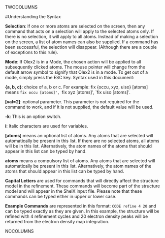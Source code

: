 TWOCOLUMNS

#Understanding the Syntax

**Selection**: If one or more atoms are selected on the screen, then any command that acts on a selection will apply to the selected atoms only. If there is no selection, it will apply to all atoms. Instead of making a selection on the screen, a list of atom names can also be supplied. If a command has been successful, the selection will disappear. (Although there are a couple of exceptions to this rule).

**Mode**: If Olex2 is in a Mode, the chosen action will be applied to all subsequently clicked atoms. The mouse pointer will change from the default arrow symbol to signify that Olex2 is in a mode. To get out of a mode, simply press the ESC key.
Syntax used in this document:

**{a, b, c}**: choice of a, b or c. For example: fix {occu, xyz, uiso} [atoms] means `fix occu [atoms]', `fix xyz [atoms]', `fix uiso [atoms]'.

**[val=2]**: optional parameter. This parameter is not required for the command to work, and if it is not supplied, the default value will be used.

**-k**: This is an option switch.

**i**: Italic characters are used for variables.

**[atoms]** means an optional list of atoms. Any atoms that are selected will automatically be present in this list. If there are no selected atoms, all atoms will be in this list. Alternatively, the atom names of the atoms that should appear in this list can be typed by hand. 

**atoms** means a compulsory list of atoms. Any atoms that are selected will automatically be present in this list. Alternatively, the atom names of the atoms that should appear in this list can be typed by hand.

**Capital Letters** are used for commands that will directly affect the structure model in the refinement. These commands will become part of the structure model and will appear in the ShelX input file. Please note that these commands can be typed either in upper or lower case.

**Example Commands** are represented in this format: `CODE refine 4 20` and can be typed exactly as they are given. In this example, the structure will be refined with 4 refinement cycles and 20 electron density peaks will be returned from the electron density map integration.

NOCOLUMNS